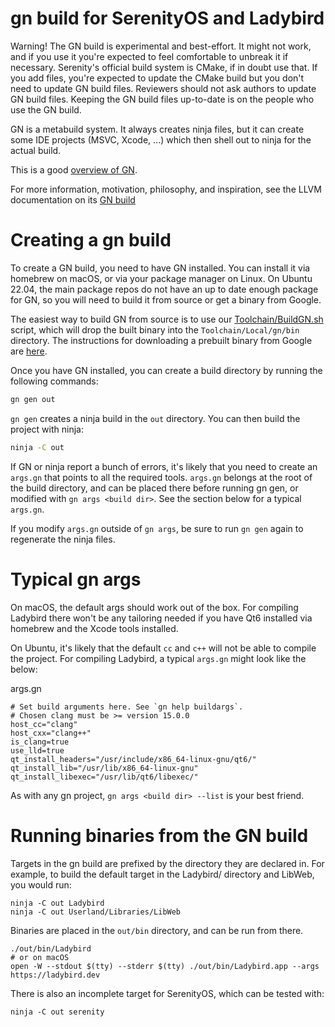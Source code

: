 # gn build for SerenityOS and Ladybird

Warning! The GN build is experimental and best-effort. It might not work, and if you use it you're expected to feel comfortable to unbreak it if necessary. Serenity's official build system is CMake, if in doubt use that. If you add files, you're expected to update the CMake build but you don't need to update GN build files. Reviewers should not ask authors to update GN build files. Keeping the GN build files up-to-date is on the people who use the GN build.

GN is a metabuild system. It always creates ninja files, but it can create some IDE projects (MSVC, Xcode, ...) which then shell out to ninja for the actual build.

This is a good [overview of GN](https://docs.google.com/presentation/d/15Zwb53JcncHfEwHpnG_PoIbbzQ3GQi_cpujYwbpcbZo/edit#slide=id.g119d702868_0_12).

For more information, motivation, philosophy, and inspiration, see the LLVM documentation on its [GN build](https://github.com/llvm/llvm-project/tree/main/llvm/utils/gn#quick-start)

# Creating a gn build

To create a GN build, you need to have GN installed. You can install it via homebrew on macOS, or via your package manager on Linux.
On Ubuntu 22.04, the main package repos do not have an up to date enough package for GN, so you will need to build it from source or get a binary from Google.

The easiest way to build GN from source is to use our [Toolchain/BuildGN.sh](../../Toolchain/BuildGN.sh) script, which will
drop the built binary into the `Toolchain/Local/gn/bin` directory. The instructions for downloading a prebuilt binary from Google are
[here](https://gn.googlesource.com/gn/+/refs/heads/main#getting-a-binary).

Once you have GN installed, you can create a build directory by running the following commands:

```sh
gn gen out
```

`gn gen` creates a ninja build in the `out` directory. You can then build the project with ninja:

```sh
ninja -C out
```

If GN or ninja report a bunch of errors, it's likely that you need to create an `args.gn` that points to all the required tools.
`args.gn` belongs at the root of the build directory, and can be placed there before running gn gen, or modified with
`gn args <build dir>`. See the section below for a typical `args.gn`.

If you modify `args.gn` outside of `gn args`, be sure to run `gn gen` again to regenerate the ninja files.


# Typical gn args

On macOS, the default args should work out of the box. For compiling Ladybird there won't be any tailoring needed if you have Qt6 installed via homebrew and the Xcode tools installed.

On Ubuntu, it's likely that the default ``cc`` and ``c++`` will not be able to compile the project. For compiling Ladybird, a typical ``args.gn`` might look like the below:

args.gn
```gn
# Set build arguments here. See `gn help buildargs`.
# Chosen clang must be >= version 15.0.0
host_cc="clang"
host_cxx="clang++"
is_clang=true
use_lld=true
qt_install_headers="/usr/include/x86_64-linux-gnu/qt6/"
qt_install_lib="/usr/lib/x86_64-linux-gnu"
qt_install_libexec="/usr/lib/qt6/libexec/"
```

As with any gn project, ``gn args <build dir> --list`` is your best friend.

# Running binaries from the GN build

Targets in the gn build are prefixed by the directory they are declared in. For example, to build the default target
in the Ladybird/ directory and LibWeb, you would run:

```shell
ninja -C out Ladybird
ninja -C out Userland/Libraries/LibWeb
```

Binaries are placed in the `out/bin` directory, and can be run from there.

```shell
./out/bin/Ladybird
# or on macOS
open -W --stdout $(tty) --stderr $(tty) ./out/bin/Ladybird.app --args https://ladybird.dev
```

There is also an incomplete target for SerenityOS, which can be tested with:

```shell
ninja -C out serenity
```
